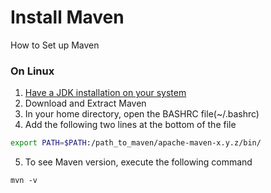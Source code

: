# Install Maven
How to Set up Maven

### On Linux
1. [Have a JDK installation on your system](https://github.com/pooyanazari/EnterpriseInfrastructure/JavaFamily/InstallJDK.md)
2. Download and Extract Maven
3. In your home directory, open the BASHRC file(~/.bashrc)
4. Add the following two lines at the bottom of the file
```bash
export PATH=$PATH:/path_to_maven/apache-maven-x.y.z/bin/
```
5. To see Maven version, execute the following command
```console
mvn -v
```
